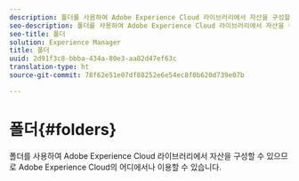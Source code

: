 ```yaml
---
description: 폴더를 사용하여 Adobe Experience Cloud 라이브러리에서 자산을 구성할 수 있으므로 Adobe Experience Cloud의 어디에서나 이용할 수 있습니다.
seo-description: 폴더를 사용하여 Adobe Experience Cloud 라이브러리에서 자산을 구성할 수 있으므로 Adobe Experience Cloud의 어디에서나 이용할 수 있습니다.
seo-title: 폴더
solution: Experience Manager
title: 폴더
uuid: 2d91f3c8-bbba-434a-80e3-aa82d47ef63c
translation-type: ht
source-git-commit: 78f62e51e07df88252e6e54ec8f0b620d739e07b

---
```



# 폴더{#folders}

폴더를 사용하여 Adobe Experience Cloud 라이브러리에서 자산을 구성할 수 있으므로 Adobe Experience Cloud의 어디에서나 이용할 수 있습니다.

